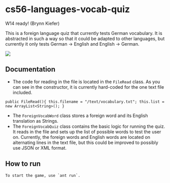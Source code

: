 # cs56-languages-vocab-quiz

W14 ready! (Brynn Kiefer)

This is a foreign language quiz that currently tests German vocabulary. It is abstracted in such a way so that it could be adapted to other languages, but currently it only tests German -> English and English -> German.

![](http://i.imgur.com/mTfTOD6.png)

## Documentation

* The code for reading in the file is located in the `FileRead` class. As you can see in the constructor, it is currently hard-coded for the one text file included. 

`
public FileRead(){
	this.filename = "/text/vocabulary.txt";
	this.list = new ArrayList<String>();
    }
`
* The `ForeignVocabWord` class stores a foreign word and its English translation as Strings.
* The `ForeignVocabQuiz` class contains the basic logic for running the quiz. It reads in the file and sets up the list of possible words to test the user on. Currently, the foreign words and English words are located on alternating lines in the text file, but this could be improved to possibly use JSON or XML format.

## How to run 
	To start the game, use `ant run`. 